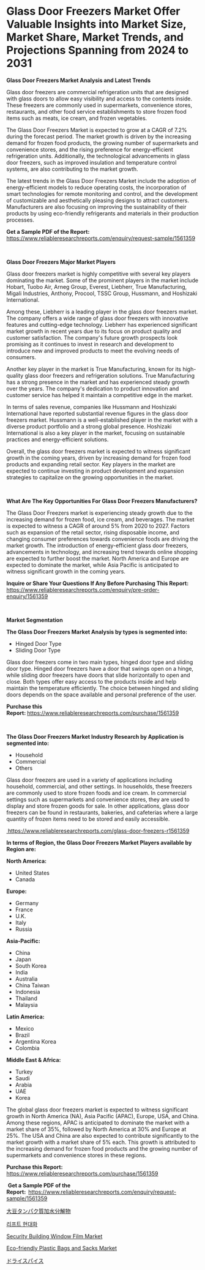 <p><h1>Glass Door Freezers Market Offer Valuable Insights into Market Size, Market Share, Market Trends, and Projections Spanning from 2024 to 2031</h1></p><p><strong>Glass Door Freezers Market Analysis and Latest Trends</strong></p>
<p><p>Glass door freezers are commercial refrigeration units that are designed with glass doors to allow easy visibility and access to the contents inside. These freezers are commonly used in supermarkets, convenience stores, restaurants, and other food service establishments to store frozen food items such as meats, ice cream, and frozen vegetables.</p><p>The Glass Door Freezers Market is expected to grow at a CAGR of 7.2% during the forecast period. The market growth is driven by the increasing demand for frozen food products, the growing number of supermarkets and convenience stores, and the rising preference for energy-efficient refrigeration units. Additionally, the technological advancements in glass door freezers, such as improved insulation and temperature control systems, are also contributing to the market growth.</p><p>The latest trends in the Glass Door Freezers Market include the adoption of energy-efficient models to reduce operating costs, the incorporation of smart technologies for remote monitoring and control, and the development of customizable and aesthetically pleasing designs to attract customers. Manufacturers are also focusing on improving the sustainability of their products by using eco-friendly refrigerants and materials in their production processes.</p></p>
<p><strong>Get a Sample PDF of the Report:&nbsp;</strong> <a href="https://www.reliableresearchreports.com/enquiry/request-sample/1561359">https://www.reliableresearchreports.com/enquiry/request-sample/1561359</a></p>
<p>&nbsp;</p>
<p><strong>Glass Door Freezers Major Market Players</strong></p>
<p><p>Glass door freezers market is highly competitive with several key players dominating the market. Some of the prominent players in the market include Hobart, Tuobo Air, Arneg Group, Everest, Liebherr, True Manufacturing, Migali Industries, Anthony, Procool, TSSC Group, Hussmann, and Hoshizaki International.</p><p>Among these, Liebherr is a leading player in the glass door freezers market. The company offers a wide range of glass door freezers with innovative features and cutting-edge technology. Liebherr has experienced significant market growth in recent years due to its focus on product quality and customer satisfaction. The company's future growth prospects look promising as it continues to invest in research and development to introduce new and improved products to meet the evolving needs of consumers.</p><p>Another key player in the market is True Manufacturing, known for its high-quality glass door freezers and refrigeration solutions. True Manufacturing has a strong presence in the market and has experienced steady growth over the years. The company's dedication to product innovation and customer service has helped it maintain a competitive edge in the market.</p><p>In terms of sales revenue, companies like Hussmann and Hoshizaki International have reported substantial revenue figures in the glass door freezers market. Hussmann is a well-established player in the market with a diverse product portfolio and a strong global presence. Hoshizaki International is also a key player in the market, focusing on sustainable practices and energy-efficient solutions.</p><p>Overall, the glass door freezers market is expected to witness significant growth in the coming years, driven by increasing demand for frozen food products and expanding retail sector. Key players in the market are expected to continue investing in product development and expansion strategies to capitalize on the growing opportunities in the market.</p></p>
<p>&nbsp;</p>
<p><strong>What Are The Key Opportunities For Glass Door Freezers Manufacturers?</strong></p>
<p><p>The Glass Door Freezers market is experiencing steady growth due to the increasing demand for frozen food, ice cream, and beverages. The market is expected to witness a CAGR of around 5% from 2020 to 2027. Factors such as expansion of the retail sector, rising disposable income, and changing consumer preferences towards convenience foods are driving the market growth. The introduction of energy-efficient glass door freezers, advancements in technology, and increasing trend towards online shopping are expected to further boost the market. North America and Europe are expected to dominate the market, while Asia Pacific is anticipated to witness significant growth in the coming years.</p></p>
<p><strong>Inquire or Share Your Questions If Any Before Purchasing This Report:</strong> <a href="https://www.reliableresearchreports.com/enquiry/pre-order-enquiry/1561359">https://www.reliableresearchreports.com/enquiry/pre-order-enquiry/1561359</a></p>
<p>&nbsp;</p>
<p><strong>Market Segmentation</strong></p>
<p><strong>The Glass Door Freezers Market Analysis by types is segmented into:</strong></p>
<p><ul><li>Hinged Door Type</li><li>Sliding Door Type</li></ul></p>
<p><p>Glass door freezers come in two main types, hinged door type and sliding door type. Hinged door freezers have a door that swings open on a hinge, while sliding door freezers have doors that slide horizontally to open and close. Both types offer easy access to the products inside and help maintain the temperature efficiently. The choice between hinged and sliding doors depends on the space available and personal preference of the user.</p></p>
<p><strong>Purchase this Report:&nbsp;</strong><a href="https://www.reliableresearchreports.com/purchase/1561359">https://www.reliableresearchreports.com/purchase/1561359</a></p>
<p>&nbsp;</p>
<p><strong>The Glass Door Freezers Market Industry Research by Application is segmented into:</strong></p>
<p><ul><li>Household</li><li>Commercial</li><li>Others</li></ul></p>
<p><p>Glass door freezers are used in a variety of applications including household, commercial, and other settings. In households, these freezers are commonly used to store frozen foods and ice cream. In commercial settings such as supermarkets and convenience stores, they are used to display and store frozen goods for sale. In other applications, glass door freezers can be found in restaurants, bakeries, and cafeterias where a large quantity of frozen items need to be stored and easily accessible.</p></p>
<p><a href="https://www.reliableresearchreports.com/glass-door-freezers-r1561359">&nbsp;https://www.reliableresearchreports.com/glass-door-freezers-r1561359</a></p>
<p><strong>In terms of Region, the Glass Door Freezers Market Players available by Region are:</strong></p>
<p>
    <p> <strong> North America: </strong>
        <ul>
            <li>United States</li>
            <li>Canada</li>
        </ul>
        </p> 
    <p> <strong> Europe: </strong>
        <ul>
            <li>Germany</li>
            <li>France</li>
            <li>U.K.</li>
            <li>Italy</li>
            <li>Russia</li>
        </ul>
        </p> 
    <p> <strong> Asia-Pacific: </strong>
        <ul>
            <li>China</li>
            <li>Japan</li>
            <li>South Korea</li>
            <li>India</li>
            <li>Australia</li>
            <li>China Taiwan</li>
            <li>Indonesia</li>
            <li>Thailand</li>
            <li>Malaysia</li>
        </ul>
        </p> 
    <p> <strong> Latin America: </strong>
        <ul>
            <li>Mexico</li>
            <li>Brazil</li>
            <li>Argentina Korea</li>
            <li>Colombia</li>
        </ul>
        </p> 
    <p> <strong> Middle East & Africa: </strong>
        <ul>
            <li>Turkey</li>
            <li>Saudi</li>
            <li>Arabia</li>
            <li>UAE</li>
            <li>Korea</li>
        </ul>
    </p>
    </p>
<p><p>The global glass door freezers market is expected to witness significant growth in North America (NA), Asia Pacific (APAC), Europe, USA, and China. Among these regions, APAC is anticipated to dominate the market with a market share of 35%, followed by North America at 30% and Europe at 25%. The USA and China are also expected to contribute significantly to the market growth with a market share of 5% each. This growth is attributed to the increasing demand for frozen food products and the growing number of supermarkets and convenience stores in these regions.</p></p>
<p><strong>Purchase this Report: </strong><a href="https://www.reliableresearchreports.com/purchase/1561359">https://www.reliableresearchreports.com/purchase/1561359</a></p>
<p>&nbsp;<strong>Get a Sample PDF of the Report:&nbsp;&nbsp;</strong><a href="https://www.reliableresearchreports.com/enquiry/request-sample/1561359">https://www.reliableresearchreports.com/enquiry/request-sample/1561359</a></p>
<p><strong></strong></p>
<p><p><a href="https://github.com/hwbcz413288296/Market-Research-Report-List-1/blob/main/503498227022.md">大豆タンパク質加水分解物</a></p><p><a href="https://github.com/bunxhcci35271755/Market-Research-Report-List-1/blob/main/571307924941.md">리프트 현대화</a></p><p><a href="https://www.linkedin.com/pulse/security-building-window-film-market-size-evaluating-its-moedc?trackingId=3YT9xzWiUJKEKmb6VpFiSw%3D%3D">Security Building Window Film Market</a></p><p><a href="https://www.linkedin.com/pulse/eco-friendly-plastic-bags-sacks-market-goal-estimating-size-future-fc0jf?trackingId=oNyOQbgoye4mqKC%2BltgcOA%3D%3D">Eco-friendly Plastic Bags and Sacks Market</a></p><p><a href="https://github.com/efcvopdgkdx128/Market-Research-Report-List-1/blob/main/993024627021.md">ドライスパイス</a></p></p>